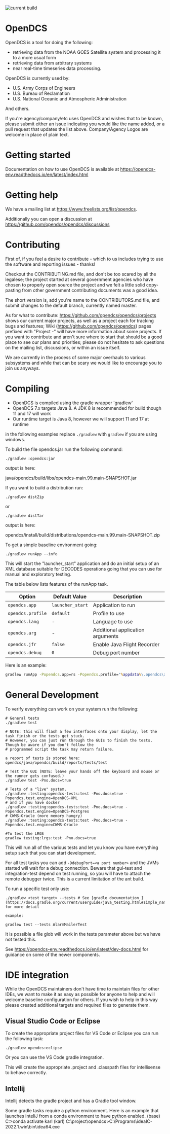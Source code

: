 ![current build](https://github.com/opendcs/opendcs/actions/workflows/build.yml/badge.svg)

# OpenDCS 

OpenDCS is a tool for doing the following:
 - retrieving data from the NOAA GOES Satellite system and processing it to a more usual form
 - retrieving data from arbitrary systems
 - near real-time timeseries data processing.

OpenDCS is currently used by:

- U.S. Army Corps of Engineers
- U.S. Bureau of Reclamation
- U.S. National Oceanic and Atmospheric Administration

And others.

If you're agency/company/etc uses OpenDCS and wishes that to be known, please submit either an issue indicating
you would like the name added, or a pull request that updates the list above. Company/Agency Logos are welcome in place
of plain text.

# Getting started

Documentation on how to use OpenDCS is available at https://opendcs-env.readthedocs.io/en/latest/index.html

# Getting help

We have a mailing list at https://www.freelists.org/list/opendcs.

Additionally you can open a discussion at https://github.com/opendcs/opendcs/discussions

# Contributing

First of, if you feel a desire to contribute - which to us includes trying to use the software and reporting issues - thanks!

Checkout the CONTRIBUTING.md file, and don't be too scared by all the legalese; the project started at several government agencies who
have chosen to properly open source the project and we felt a little solid copy-pasting from other government contributing documents was
a good idea.

The short version is, add you're name to the CONTRIBUTORS.md file, and submit changes to the default branch, currently named master.

As for what to contribute: https://github.com/opendcs/opendcs/projects shows our current major projects, as well as a
project each for tracking bugs and features; Wiki (https://github.com/opendcs/opendcs) pages prefixed with "Project -" will have more
information about some projects.
If you want to contribute and aren't sure where to start that should be a good place to see our plans and priorities; please do not hesitate to
ask questions on the mailing list, discussions, or within an issue itself.

We are currently in the process of some major overhauls to various subsystems and while that
can be scary we would like to encourage you to join us anyways. 

# Compiling

- OpenDCS is compiled using the gradle wrapper 'gradlew'
- OpenDCS 7.x targets Java 8. A JDK 8 is recommended for build though 11 and 17 will work
- Our runtime target is Java 8, however we will support 11 and 17 at runtime

in the following examples replace `./gradlew` with `gradlew` if you are using windows.

To build the file opendcs.jar run the following command:

`./gradlew :opendcs:jar` 

output is here:

java/opendcs/build/libs/opendcs-main.99.main-SNAPSHOT.jar


If you want to build a distribution run:

`./gradlew distZip`

or

`./gradlew distTar`

output is here:

opendcs/install/build/distributions/opendcs-main.99.main-SNAPSHOT.zip

To get a simple baseline environment going:

`./gradlew runApp --info`

This will start the "launcher_start" application and do an initial setup of an XML database suitable for DECODES operations
going that you can use for manual and exploratory testing.

The table below lists features of the runApp task.

| Option | Default Value | Description |
| --- | --- | --- |
| `opendcs.app` | `launcher_start` | Application to run |
| `opendcs.profile` | `default` | Profile to use |
| `opendcs.lang` | - | Language to use |
| `opendcs.arg` | - | Additional application arguments |
| `opendcs.jfr` | `false` | Enable Java Flight Recorder |
| `opendcs.debug` | `0` | Debug port number |

Here is an example:

```bat
gradlew runApp -Popendcs.app=rs -Popendcs.profile="%appdata%\.opendcs\xml.profile" -Popendcs.arg=issue877 -Popendcs.debug=5005
```


# General Development

To verify everything can work on your system run the following:

```
# General tests
./gradlew test

# NOTE: this will flash a few interfaces onto your display, let the task finish or the tests get stuck. 
# However, you can just run through the GUIs to finish the tests. Though be aware if you don't follow the 
# programmed script the task may return failure.

a report of tests is stored here: opendcs/java/opendcs/build/reports/tests/test

# Test the GUI (NOTE: leave your hands off the keyboard and mouse or the runner gets confused.)
./gradlew test -Pno.docs=true

# Tests of a "live" system.
./gradlew :testing:opendcs-tests:test -Pno.docs=true -Popendcs.test.engine=OpenDCS-XML
# and if you have docker
./gradlew :testing:opendcs-tests:test -Pno.docs=true -Popendcs.test.engine=OpenDCS-Postgres
# CWMS-Oracle (more memory hungry)
./gradlew :testing:opendcs-tests:test -Pno.docs=true -Popendcs.test.engine=CWMS-Oracle

#To test the LRGS
gradlew testing:lrgs:test -Pno.docs=true
```

This will run all of the various tests and let you know you have everything setup such that you can start development.

For all test tasks you can add `-DdebugPort=<a port number>` and the JVMs started will wait for a debug connection.
Beware that gui-test and integration-test depend on test running, so you will have to attach the remote debugger twice.
This is a current limitation of the ant build.

To run a specific test only use:

```
./gradlew <test target> --tests # See [gradle documentation ](https://docs.gradle.org/current/userguide/java_testing.html#simple_name_pattern) for more detail

example:

gradlew test --tests AlarmMailerTest

```

It is possible a file glob will work in the tests parameter above but we have not tested this.

See https://opendcs-env.readthedocs.io/en/latest/dev-docs.html for guidance on some of the newer components.

# IDE integration

While the OpenDCS maintainers don't have time to maintain files for other IDEs, we want to make
it as easy as possible for anyone to help and will welcome baseline configuration for others.
If you wish to help in this way please created additional targets and required files to generate them.

## Visual Studio Code or Eclipse

To create the appropriate project files for VS Code or Eclipse you can run the following task:

`./gradlew opendcs:eclipse`

Or you can use the VS Code gradle integration.

This will create the appropriate .project and .classpath files for intellisense to behave correctly.

## Intellij

Intellij detects the gradle project and has a Gradle tool window.

Some gradle tasks require a python environment.  Here is an example that launches inteliJ from a conda environment to have python enabled.
(base) C:\>conda activate karl
(karl) C:\project\opendcs>C:\Programs\ideaIC-2022.1.win\bin\idea64.exe
